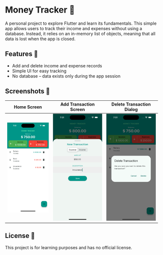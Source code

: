 # Money Tracker 🤑  

A personal project to explore Flutter and learn its fundamentals. This simple app allows users to track their income and expenses without using a database. Instead, it relies on an in-memory list of objects, meaning that all data is lost when the app is closed.  

## Features 🚀  

- Add and delete income and expense records  
- Simple UI for easy tracking  
- No database – data exists only during the app session  

## Screenshots 📸  

| Home Screen  | Add Transaction Screen | Delete Transaction Dialog |
| ------------ | ---------------------- | ------------------------- |
| ![Home Screen](screenshots/transaction_list.png) | ![Add Transaction Screen](screenshots/add_transaction.png) | ![Delete Transaction Dialog](screenshots/confirm_dialog_delete.png) | 

## License 📜

This project is for learning purposes and has no official license.